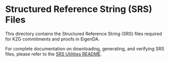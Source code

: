 # Structured Reference String (SRS) Files

This directory contains the Structured Reference String (SRS) files required for KZG commitments and proofs in EigenDA.

For complete documentation on downloading, generating, and verifying SRS files, please refer to the 
[SRS Utilities README](/tools/srs-utils/README.md).

